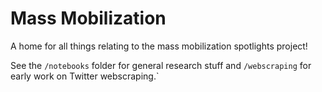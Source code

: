 # Mass Mobilization
A home for all things relating to the mass mobilization spotlights project!

See the `/notebooks` folder for general research stuff and `/webscraping` for early work on Twitter webscraping.` 
